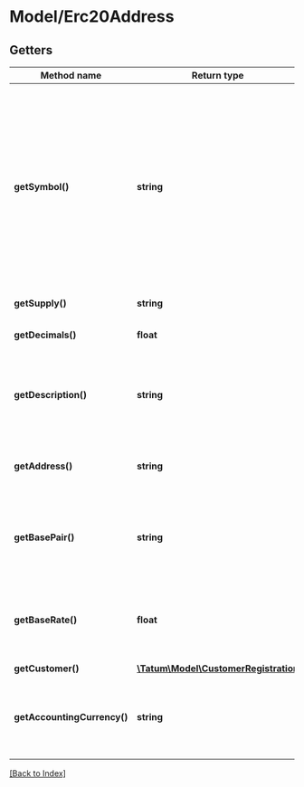 # Model/Erc20Address

## Getters

Method name | Return type | Description | Notes
------------ | ------------- | ------------- | -------------
**getSymbol()** | **string** | The name of the token; used as an identifier within the Tatum platform and as a currency symbol on the blockchain<br/>The token name that you specify here must be the same as the token name in the <code>symbol</code> parameter of the smart contract that you <a href="https://apidoc.tatum.io/tag/Fungible-Tokens-(ERC-20-or-compatible)#operation/Erc20Deploy" target="_blank">are going to deploy or have already deployed</a> for this token. |
**getSupply()** | **string** | The supply of the token |
**getDecimals()** | **float** | The number of decimal places that the token has |
**getDescription()** | **string** | The description of the token; used as a description within the Tatum platform and as a currency name on the blockchain |
**getAddress()** | **string** | The blockchain address to be assigned to the virtual account as a deposit address |
**getBasePair()** | **string** | The base pair for the virtual currency that represents the token; used to calculate the value of a transaction |
**getBaseRate()** | **float** | The exchange rate for the base pair; one unit of the created virtual currency equals 1 unit of <code>basePair</code>*<code>baseRate</code> | [optional] [default to 1]
**getCustomer()** | [**\Tatum\Model\CustomerRegistration**](CustomerRegistration.md) |  | [optional]
**getAccountingCurrency()** | **string** | AThe ISO 4217 code of the currency in which all transactions for the created virtual account will be billed | [optional] [default to 'EUR']

[[Back to Index]](../index.md)
